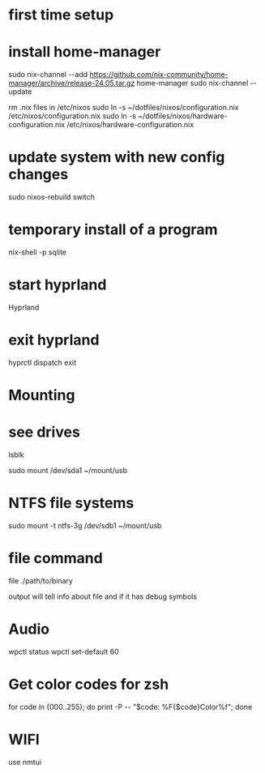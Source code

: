 
# first time setup
# install home-manager
sudo nix-channel --add https://github.com/nix-community/home-manager/archive/release-24.05.tar.gz home-manager
sudo nix-channel --update

rm .nix files in /etc/nixos
sudo ln -s ~/dotfiles/nixos/configuration.nix /etc/nixos/configuration.nix
sudo ln -s ~/dotfiles/nixos/hardware-configuration.nix /etc/nixos/hardware-configuration.nix

# update system with new config changes
sudo nixos-rebuild switch

# temporary install of a program
nix-shell -p sqlite

# start hyprland
Hyprland

# exit hyprland
hyprctl dispatch exit



# Mounting
# see drives
lsblk

sudo mount /dev/sda1 ~/mount/usb

# NTFS file systems
sudo mount -t ntfs-3g /dev/sdb1 ~/mount/usb


# file command
file ./path/to/binary

output will tell info about file and if it has debug symbols

# Audio
wpctl status
wpctl set-default 60


# Get color codes for zsh
for code in {000..255}; do print -P -- "$code: %F{$code}Color%f"; done

# WIFI
use nmtui
